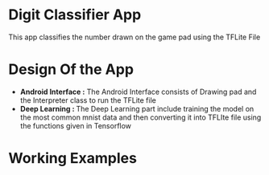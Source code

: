 <h1> Digit Classifier App </h1>

<p> This app classifies the number drawn on the game pad using the TFLite File </p>

<h1> Design Of the App</h1>

<ul>
  <li> <strong>Android Interface :</strong> The Android Interface consists of Drawing pad and the Interpreter class to run the TFLite file </li>
  <li> <strong>Deep Learning : </strong> The Deep Learning part include training the model on the most common mnist data and then converting it into TFLIte file using the functions given in Tensorflow </li>
</ul>

<h1> Working Examples </h1>
